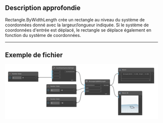 <!--- Autodesk.DesignScript.Geometry.Rectangle.ByWidthLength(coordinateSystem, width, length) --->
<!--- LMVGRWYVOONMRPCSD3NCYVD776V33DFYWXC2F5S3KREHPOX5A2FA --->
## Description approfondie
Rectangle.ByWidthLength crée un rectangle au niveau du système de coordonnées donné avec la largeur/longueur indiquée. Si le système de coordonnées d'entrée est déplacé, le rectangle se déplace également en fonction du système de coordonnées.
___
## Exemple de fichier

![Rectangle.ByWidthLength](./LMVGRWYVOONMRPCSD3NCYVD776V33DFYWXC2F5S3KREHPOX5A2FA_img.png)
